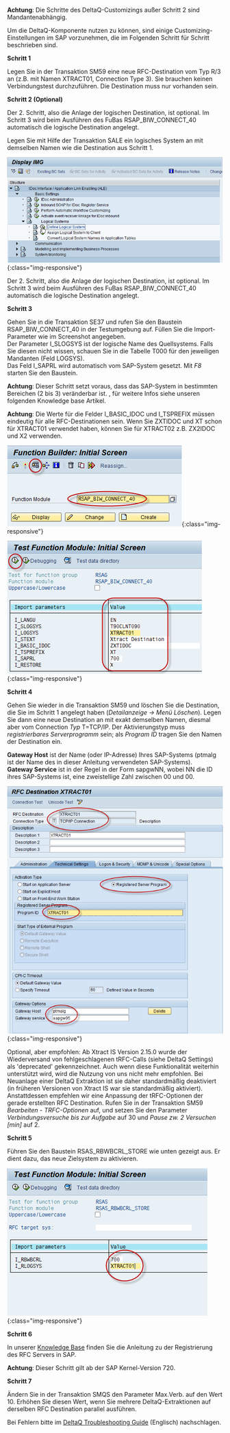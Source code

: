 **Achtung**: Die Schritte des DeltaQ-Customizings außer Schritt 2 sind Mandantenabhängig.  

Um die DeltaQ-Komponente nutzen zu können, sind einige Customizing-Einstellungen im SAP vorzunehmen, die im Folgenden Schritt für Schritt beschrieben sind.

**Schritt 1**

Legen Sie in der Transaktion SM59 eine neue RFC-Destination vom Typ R/3 an (z.B. mit Namen XTRACT01, Connection Type 3). Sie brauchen keinen Verbindungstest durchzuführen. Die Destination muss nur vorhanden sein.

**Schritt 2 (Optional)**

Der 2. Schritt, also die Anlage der logischen Destination, ist optional. 
Im Schritt 3 wird beim Ausführen des FuBas RSAP_BIW_CONNECT_40 automatisch die logische Destination angelegt. 

Legen Sie mit Hilfe der Transaktion SALE ein logisches System an mit demselben Namen wie die Destination aus Schritt 1.

![DeltaQ-Customizing-01](/img/content/DeltaQ-Customizing-01.png){:class="img-responsive"}

Der 2. Schritt, also die Anlage der logischen Destination, ist optional. 
Im Schritt 3 wird beim Ausführen des FuBas RSAP_BIW_CONNECT_40 automatisch die logische Destination angelegt. 

**Schritt 3**

Gehen Sie in die Transaktion SE37 und rufen Sie den Baustein RSAP_BIW_CONNECT_40 in der Testumgebung auf. Füllen Sie die Import-Parameter wie im Screenshot angegeben. <br>
Der Parameter I_SLOGSYS ist der logische Name des Quellsystems. Falls Sie diesen nicht wissen, schauen Sie in die Tabelle T000 für den jeweiligen Mandanten (Feld LOGSYS). <br>
Das Feld I_SAPRL wird automatisch vom SAP-System gesetzt.
Mit *F8* starten Sie den Baustein.


**Achtung**: Dieser Schritt setzt voraus, dass das SAP-System in bestimmten Bereichen (2 bis 3) veränderbar ist. , für weitere Infos siehe unseren folgenden Knowledge base Artikel.

**Achtung**: Die Werte für die Felder I_BASIC_IDOC und I_TSPREFIX müssen eindeutig für alle RFC-Destinationen sein. 
Wenn Sie ZXTIDOC und XT schon für XTRACT01 verwendet haben, können Sie für XTRACT02 z.B. ZX2IDOC und X2 verwenden.

![DeltaQ-Customizing-02](/img/content/DeltaQ-Customizing-02.png){:class="img-responsive"}

![DeltaQ-Customizing-03](/img/content/DeltaQ-Customizing-03.png){:class="img-responsive"}

**Schritt 4**

Gehen Sie wieder in die Transaktion SM59 und löschen Sie die Destination, die Sie im Schritt 1 angelegt haben (*Detailanzeige -> Menü Löschen*). Legen Sie dann eine neue Destination an mit exakt demselben Namen, diesmal aber vom Connection *Typ* T=TCP/IP. Der Aktivierungstyp muss *registrierbares Serverprogramm* sein; als *Program ID* tragen Sie den Namen der Destination ein.

**Gateway Host** ist der Name (oder IP-Adresse) Ihres SAP-Systems (ptmalg ist der Name des in dieser Anleitung verwendeten SAP-Systems). <br>
**Gateway Service** ist in der Regel in der Form sapgwNN, wobei NN die ID ihres SAP-Systems ist, eine zweistellige Zahl zwischen 00 und 00.

![DeltaQ-Customizing-04](/img/content/DeltaQ-Customizing-04.png){:class="img-responsive"}

Optional, aber empfohlen: Ab Xtract IS Version 2.15.0 wurde der Wiederversand von fehlgeschlagenen tRFC-Calls  (siehe DeltaQ Settings) als 'deprecated' gekennzeichnet. Auch wenn diese Funktionalität weiterhin unterstützt wird, wird die Nutzung von uns nicht mehr empfohlen. Bei Neuanlage einer DeltaQ Extraktion ist sie daher standardmäßig deaktiviert (in früheren Versionen von Xtract IS war sie standardmäßig aktiviert). Anstattdessen empfehlen wir eine Anpassung der tRFC-Optionen der gerade erstellten RFC Destination. Rufen Sie in der Transaktion SM59  *Bearbeiten - TRFC-Optionen* auf, und setzen Sie den Parameter *Verbindungsversuche bis zur Aufgabe* auf 30 und *Pause zw. 2 Versuchen [min]* auf 2. 


**Schritt 5**

Führen Sie den Baustein RSAS_RBWBCRL_STORE wie unten gezeigt aus. Er dient dazu, das neue Zielsystem zu aktivieren.

![DeltaQ-Customizing-05](/img/content/DeltaQ-Customizing-05.png){:class="img-responsive"}

**Schritt 6**

In unserer [Knowledge Base](https://my.theobald-software.com/index.php?/Knowledgebase/Article/View/100/0/registering-rfc-server-in-sap-releases-above-kernel-release-720) finden Sie die Anleitung zu der Registrierung des RFC Servers in SAP. 

**Achtung**: Dieser Schritt gilt ab der SAP Kernel-Version 720.

**Schritt 7**

Ändern Sie in der Transaktion SMQS den Parameter Max.Verb. auf den Wert 10. Erhöhen Sie diesen Wert, wenn Sie mehrere DeltaQ-Extraktionen auf derselben RFC Destination parallel ausführen.

Bei Fehlern bitte im [DeltaQ Troubleshooting Guide](https://my.theobald-software.com/index.php?/Knowledgebase/Article/View/107/4/deltaq-troubleshooting-guide) (Englisch) nachschlagen.
